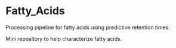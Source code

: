 # Fatty_Acids
Processing pipeline for fatty acids using predictive retention times.


Mini repository to help characterize fatty acids.
